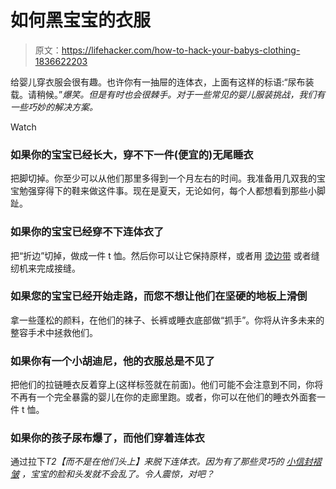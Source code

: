 # 如何黑宝宝的衣服

> 原文：<https://lifehacker.com/how-to-hack-your-babys-clothing-1836622203>

给婴儿穿衣服会很有趣。也许你有一抽屉的连体衣，上面有这样的标语:“尿布装载。请稍候。”*爆笑。但是有时也会很棘手。对于一些常见的婴儿服装挑战，我们有一些巧妙的解决方案。*

Watch

### **如果你的宝宝已经长大，穿不下一件(便宜的)无尾睡衣**

把脚切掉。你至少可以从他们那里多得到一个月左右的时间。我准备用几双我的宝宝勉强穿得下的鞋来做这件事。现在是夏天，无论如何，每个人都想看到那些小脚趾。

### **如果你的宝宝已经穿不下连体衣了**

把“折边”切掉，做成一件 t 恤。然后你可以让它保持原样，或者用 [烫边带](https://www.amazon.com/HeatnBond-Iron-Adhesive-Super-Weight/dp/B000XZVXNK/ref=pd_lpo_sbs_194_t_1?_encoding=UTF8&asc_campaign=InlineText&asc_refurl=https://lifehacker.com/how-to-hack-your-babys-clothing-1836622203&asc_source=&psc=1&refRID=FRX236AZT52GYPFRK8Y6&tag=kinjalifehackerlink-20) 或者缝纫机来完成接缝。

### **如果您的宝宝已经开始走路，而您不想让他们在坚硬的地板上滑倒**

拿一些蓬松的颜料，在他们的袜子、长裤或睡衣底部做“抓手”。你将从许多未来的整容手术中拯救他们。

### 如果你有一个小胡迪尼，他的衣服总是不见了

把他们的拉链睡衣反着穿上(这样标签就在前面)。他们可能不会注意到不同，你将不再有一个完全暴露的婴儿在你的走廊里跑。或者，你可以在他们的睡衣外面套一件 t 恤。

### **如果你的孩子尿布爆了，而他们穿着连体衣**

通过拉下*T2【而不是在他们头上】来脱下连体衣。因为有了那些灵巧的 [小信封褶皱](https://www.buzzfeed.com/mikespohr/the-real-reason-there-are-envelope-folds-on-a-babys-onesies) ，宝宝的脸和头发就不会乱了。令人震惊，对吧？*